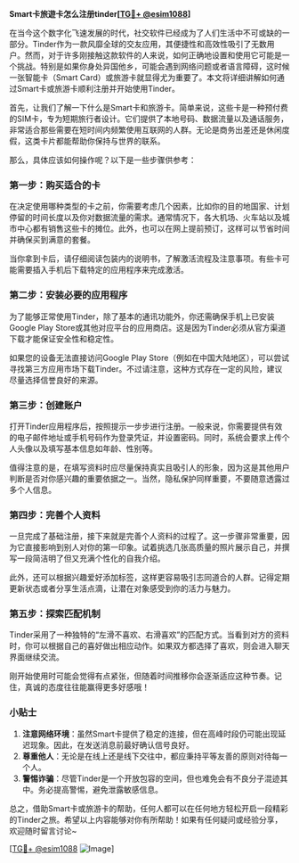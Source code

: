 **Smart卡旅遊卡怎么注册tinder[[TG💪+ @esim1088](https://t.me/s/esim1088)]**

在当今这个数字化飞速发展的时代，社交软件已经成为了人们生活中不可或缺的一部分。Tinder作为一款风靡全球的交友应用，其便捷性和高效性吸引了无数用户。然而，对于许多刚接触这款软件的人来说，如何正确地设置和使用它可能是一个挑战。特别是如果你身处异国他乡，可能会遇到网络问题或者语言障碍，这时候一张智能卡（Smart Card）或旅游卡就显得尤为重要了。本文将详细讲解如何通过Smart卡或旅游卡顺利注册并开始使用Tinder。

首先，让我们了解一下什么是Smart卡和旅游卡。简单来说，这些卡是一种预付费的SIM卡，专为短期旅行者设计。它们提供了本地号码、数据流量以及通话服务，非常适合那些需要在短时间内频繁使用互联网的人群。无论是商务出差还是休闲度假，这类卡片都能帮助你保持与世界的联系。

那么，具体应该如何操作呢？以下是一些步骤供参考：

### 第一步：购买适合的卡

在决定使用哪种类型的卡之前，你需要考虑几个因素，比如你的目的地国家、计划停留的时间长度以及你对数据流量的需求。通常情况下，各大机场、火车站以及城市中心都有销售这些卡的摊位。此外，也可以在网上提前预订，这样可以节省时间并确保买到满意的套餐。

当你拿到卡后，请仔细阅读包装内的说明书，了解激活流程及注意事项。有些卡可能需要插入手机后下载特定的应用程序来完成激活。

### 第二步：安装必要的应用程序

为了能够正常使用Tinder，除了基本的通讯功能外，你还需确保手机上已安装Google Play Store或其他对应平台的应用商店。这是因为Tinder必须从官方渠道下载才能保证安全性和稳定性。

如果您的设备无法直接访问Google Play Store（例如在中国大陆地区），可以尝试寻找第三方应用市场下载Tinder。不过请注意，这种方式存在一定的风险，建议尽量选择信誉良好的来源。

### 第三步：创建账户

打开Tinder应用程序后，按照提示一步步进行注册。一般来说，你需要提供有效的电子邮件地址或手机号码作为登录凭证，并设置密码。同时，系统会要求上传个人头像以及填写基本信息如年龄、性别等。

值得注意的是，在填写资料时应尽量保持真实且吸引人的形象，因为这是其他用户判断是否对你感兴趣的重要依据之一。当然，隐私保护同样重要，不要随意透露过多个人信息。

### 第四步：完善个人资料

一旦完成了基础注册，接下来就是完善个人资料的过程了。这一步骤非常重要，因为它直接影响到别人对你的第一印象。试着挑选几张高质量的照片展示自己，并撰写一段简洁明了但又充满个性化的自我介绍。

此外，还可以根据兴趣爱好添加标签，这样更容易吸引志同道合的人群。记得定期更新状态或者分享生活点滴，让潜在对象感受到你的活力与魅力。

### 第五步：探索匹配机制

Tinder采用了一种独特的“左滑不喜欢、右滑喜欢”的匹配方式。当看到对方的资料时，你可以根据自己的喜好做出相应动作。如果双方都选择了喜欢，则会进入聊天界面继续交流。

刚开始使用时可能会觉得有点紧张，但随着时间推移你会逐渐适应这种节奏。记住，真诚的态度往往能赢得更多好感哦！

### 小贴士

1. **注意网络环境**：虽然Smart卡提供了稳定的连接，但在高峰时段仍可能出现延迟现象。因此，在发送消息前最好确认信号良好。
2. **尊重他人**：无论是在线上还是线下交往中，都应秉持平等友善的原则对待每一个人。
3. **警惕诈骗**：尽管Tinder是一个开放包容的空间，但也难免会有不良分子混迹其中。务必提高警惕，避免泄露敏感信息。

总之，借助Smart卡或旅游卡的帮助，任何人都可以在任何地方轻松开启一段精彩的Tinder之旅。希望以上内容能够对你有所帮助！如果有任何疑问或经验分享，欢迎随时留言讨论~

[[TG💪+ @esim1088](https://t.me/s/esim1088) ![Image](https://i.postimg.cc/4NQfJmqS/Snipaste-2025-05-13-00-14-12.png)]